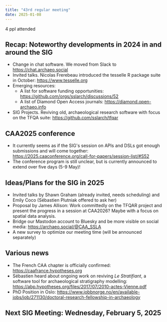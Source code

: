 ```yaml
---
title: "43rd regular meeting"
date: 2025-01-08
---
```


4 ppl attended

## Recap: Noteworthy developments in 2024 in and around the SIG


- Change in chat software. We moved from Slack to https://chat.archaeo.social
- Invited talks. Nicolas Frerebeau introduced the tesselle R package suite in October: https://www.tesselle.org
- Emerging resources:
  - A list for software funding opportunities: https://github.com/orgs/sslarch/discussions/52
  - A list of Diamond Open Access journals: https://diamond.open-archaeo.info
- SIG Projects. Reviving old, archaeological research software with focus on the TFQA suite: https://github.com/sslarch/tfqar

## CAA2025 conference

- It currently seems as if the SIG's session on APIs and DSLs got enough submissions and will come together: https://2025.caaconference.org/call-for-papers/session-list/#S52
- The conference program is still unclear, but is currently announced to extend over five days (5-9 May)!

## Ideas/Plans for the SIG in 2025

- Invited talks by Shawn Graham (already invited, needs scheduling) and Emily Coco (Sébastien Plutniak offered to ask her)
- Proposal by James Allison: Work committedly on the TFQAR project and present the progress in a session at CAA2026? Maybe with a focus on spatial data analysis.
- Bridge our Mastodon account to Bluesky and be more visible on social media: https://archaeo.social/@CAA_SSLA
- A new survey to optimize our meeting time (will be announced separately)

## Various news

- The French CAA chapter is officially confirmed: https://caafrance.hypotheses.org
- Sébastien heard about ongoing work on reviving *Le Stratifiant*, a software tool for archaeological stratigraphy modelling: https://abp.hypotheses.org/files/2017/07/2010-actes-Vienne.pdf
- PhD Position in Oslo: https://www.jobbnorge.no/en/available-jobs/job/271130/doctoral-research-fellowship-in-archaeology


## Next SIG Meeting: Wednesday, February 5, 2025

